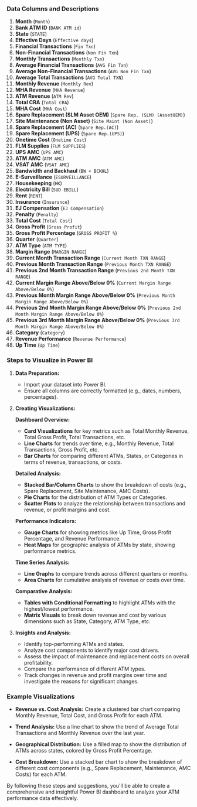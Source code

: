 ### Data Columns and Descriptions

1. **Month** (`Month`)
2. **Bank ATM ID** (`BANK ATM id`)
3. **State** (`STATE`)
4. **Effective Days** (`Effective days`)
5. **Financial Transactions** (`Fin Txn`)
6. **Non-Financial Transactions** (`Non Fin Txn`)
7. **Monthly Transactions** (`Monthly Txn`)
8. **Average Financial Transactions** (`AVG Fin Txn`)
9. **Average Non-Financial Transactions** (`AVG Non Fin Txn`)
10. **Average Total Transactions** (`AVG Total TXN`)
11. **Monthly Revenue** (`Monthly Rev`)
12. **MHA Revenue** (`MHA Revenue`)
13. **ATM Revenue** (`ATM Rev`)
14. **Total CRA** (`Total CRA`)
15. **MHA Cost** (`MHA Cost`)
16. **Spare Replacement (SLM Asset OEM)** (`Spare Rep. (SLM) (AssetOEM)`)
17. **Site Maintenance (Non Asset)** (`Site Maint (Non Asset)`)
18. **Spare Replacement (AC)** (`Spare Rep.(AC)`)
19. **Spare Replacement (UPS)** (`Spare Rep.(UPS)`)
20. **Onetime Cost** (`Onetime Cost`)
21. **FLM Supplies** (`FLM SUPPLIES`)
22. **UPS AMC** (`UPS AMC`)
23. **ATM AMC** (`ATM AMC`)
24. **VSAT AMC** (`VSAT AMC`)
25. **Bandwidth and Backhaul** (`BW + BCKHL`)
26. **E-Surveillance** (`ESURVEILLANCE`)
27. **Housekeeping** (`HK`)
28. **Electricity Bill** (`SUD EBILL`)
29. **Rent** (`RENT`)
30. **Insurance** (`Insurance`)
31. **EJ Compensation** (`EJ Compensation`)
32. **Penalty** (`Penalty`)
33. **Total Cost** (`Total Cost`)
34. **Gross Profit** (`Gross Profit`)
35. **Gross Profit Percentage** (`GROSS PROFIT %`)
36. **Quarter** (`Quarter`)
37. **ATM Type** (`ATM TYPE`)
38. **Margin Range** (`MARGIN RANGE`)
39. **Current Month Transaction Range** (`Current Month TXN RANGE`)
40. **Previous Month Transaction Range** (`Previous Month TXN RANGE`)
41. **Previous 2nd Month Transaction Range** (`Previous 2nd Month TXN RANGE`)
42. **Current Margin Range Above/Below 0%** (`Current Margin Range Above/Below 0%`)
43. **Previous Month Margin Range Above/Below 0%** (`Previous Month Margin Range Above/Below 0%`)
44. **Previous 2nd Month Margin Range Above/Below 0%** (`Previous 2nd Month Margin Range Above/Below 0%`)
45. **Previous 3rd Month Margin Range Above/Below 0%** (`Previous 3rd Month Margin Range Above/Below 0%`)
46. **Category** (`Category`)
47. **Revenue Performance** (`Revenue Performance`)
48. **Up Time** (`Up Time`)

### Steps to Visualize in Power BI

1. **Data Preparation:**
   - Import your dataset into Power BI.
   - Ensure all columns are correctly formatted (e.g., dates, numbers, percentages).

2. **Creating Visualizations:**

   **Dashboard Overview:**
   - **Card Visualizations** for key metrics such as Total Monthly Revenue, Total Gross Profit, Total Transactions, etc.
   - **Line Charts** for trends over time, e.g., Monthly Revenue, Total Transactions, Gross Profit, etc.
   - **Bar Charts** for comparing different ATMs, States, or Categories in terms of revenue, transactions, or costs.

   **Detailed Analysis:**
   - **Stacked Bar/Column Charts** to show the breakdown of costs (e.g., Spare Replacement, Site Maintenance, AMC Costs).
   - **Pie Charts** for the distribution of ATM Types or Categories.
   - **Scatter Plots** to analyze the relationship between transactions and revenue, or profit margins and cost.

   **Performance Indicators:**
   - **Gauge Charts** for showing metrics like Up Time, Gross Profit Percentage, and Revenue Performance.
   - **Heat Maps** for geographic analysis of ATMs by state, showing performance metrics.

   **Time Series Analysis:**
   - **Line Graphs** to compare trends across different quarters or months.
   - **Area Charts** for cumulative analysis of revenue or costs over time.

   **Comparative Analysis:**
   - **Tables with Conditional Formatting** to highlight ATMs with the highest/lowest performance.
   - **Matrix Visuals** to break down revenue and cost by various dimensions such as State, Category, ATM Type, etc.

3. **Insights and Analysis:**
   - Identify top-performing ATMs and states.
   - Analyze cost components to identify major cost drivers.
   - Assess the impact of maintenance and replacement costs on overall profitability.
   - Compare the performance of different ATM types.
   - Track changes in revenue and profit margins over time and investigate the reasons for significant changes.

### Example Visualizations

- **Revenue vs. Cost Analysis:**
  Create a clustered bar chart comparing Monthly Revenue, Total Cost, and Gross Profit for each ATM.

- **Trend Analysis:**
  Use a line chart to show the trend of Average Total Transactions and Monthly Revenue over the last year.

- **Geographical Distribution:**
  Use a filled map to show the distribution of ATMs across states, colored by Gross Profit Percentage.

- **Cost Breakdown:**
  Use a stacked bar chart to show the breakdown of different cost components (e.g., Spare Replacement, Maintenance, AMC Costs) for each ATM.

By following these steps and suggestions, you'll be able to create a comprehensive and insightful Power BI dashboard to analyze your ATM performance data effectively.
